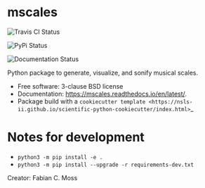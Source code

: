 # mscales

![Travis CI Status](https://app.travis-ci.com/fabianmoss/mscales.svg?branch=main)

![PyPi Status](https://app.travis-ci.com/fabianmoss/mscales.svg?branch=main)

![Documentation Status](https://readthedocs.org/projects/mscales/badge/?version=latest)

<!-- .. image:: https://app.travis-ci.com/fabianmoss/mscales.svg?branch=main
        :target: https://app.travis-ci.com/fabianmoss/mscales
        :alt: Travis CI Status

.. image:: https://img.shields.io/pypi/v/mscales.svg
        :target: https://pypi.python.org/pypi/mscales
        :alt: PyPi Status

.. image:: https://readthedocs.org/projects/mscales/badge/?version=latest
        :target: https://mscales.readthedocs.io/en/latest/?badge=latest
        :alt: Documentation Status -->

Python package to generate, visualize, and sonify musical scales.

* Free software: 3-clause BSD license
* Documentation: https://mscales.readthedocs.io/en/latest/.
* Package build with a `cookiecutter template <https://nsls-ii.github.io/scientific-python-cookiecutter/index.html>`_

# Notes for development


- `python3 -m pip install -e .`
- `python3 -m pip install --upgrade -r requirements-dev.txt`

Creator: Fabian C. Moss
